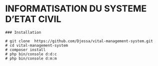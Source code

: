 # INFORMATISATION DU SYSTEME D’ETAT CIVIL

    ### Installation

    # git clone  https://github.com/Djessa/vital-management-system.git
    # cd vital-management-system
    # composer install
    # php bin/console d:d:c
    # php bin/console d:m:m